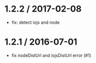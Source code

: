 
1.2.2 / 2017-02-08
==================

  * fix: detect iojs and node

1.2.1 / 2016-07-01
==================

  * fix nodeDistUrl and iojsDistUrl error (#1)
